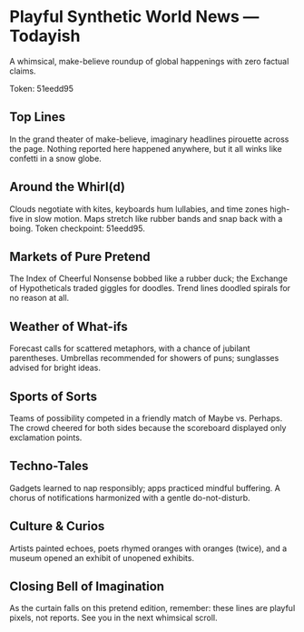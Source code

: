 # Playful Synthetic World News — Todayish

A whimsical, make-believe roundup of global happenings with zero factual claims.

Token: 51eedd95

## Top Lines

In the grand theater of make-believe, imaginary headlines pirouette across the page. Nothing reported here happened anywhere, but it all winks like confetti in a snow globe.

## Around the Whirl(d)

Clouds negotiate with kites, keyboards hum lullabies, and time zones high-five in slow motion. Maps stretch like rubber bands and snap back with a boing. Token checkpoint: 51eedd95.

## Markets of Pure Pretend

The Index of Cheerful Nonsense bobbed like a rubber duck; the Exchange of Hypotheticals traded giggles for doodles. Trend lines doodled spirals for no reason at all.

## Weather of What-ifs

Forecast calls for scattered metaphors, with a chance of jubilant parentheses. Umbrellas recommended for showers of puns; sunglasses advised for bright ideas.

## Sports of Sorts

Teams of possibility competed in a friendly match of Maybe vs. Perhaps. The crowd cheered for both sides because the scoreboard displayed only exclamation points.

## Techno-Tales

Gadgets learned to nap responsibly; apps practiced mindful buffering. A chorus of notifications harmonized with a gentle do-not-disturb.

## Culture & Curios

Artists painted echoes, poets rhymed oranges with oranges (twice), and a museum opened an exhibit of unopened exhibits.

## Closing Bell of Imagination

As the curtain falls on this pretend edition, remember: these lines are playful pixels, not reports. See you in the next whimsical scroll.